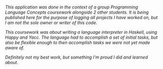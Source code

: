 *This application was done in the context of a group Programming Language Concepts coursework 
alongside 2 other students. It is being published here for the purpose of logging all projects 
I have worked on, but I am not the sole owner or writer of this code.*

*This coursework was about writing a language interpreter in Haskell, using Happy and Yacc. The language had to accomplish
a set of initial tasks, but also be flexible enough to then accomplish tasks we were not yet made aware of.*

*Definitely not my best work, but something I'm proud I did and learned about.*

